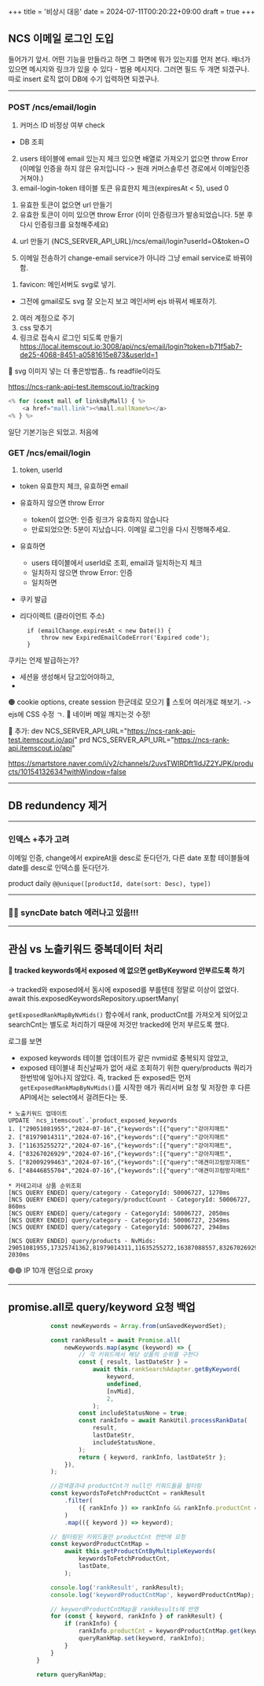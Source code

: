+++
title = '비상시 대응'
date = 2024-07-11T00:20:22+09:00
draft = true
+++
## NCS 이메일 로그인 도입

들어가기 앞서.
어떤 기능을 만들라고 하면
그 화면에 뭐가 있는지를 먼저 본다.
배너가 있으면 메시지와 링크가 있을 수 있다 - 범용 메시지다.
그러면 필드 두 개면 되겠구나.
따로 insert 로직 없이 DB에 수기 입력하면 되겠구나.

---

### POST /ncs/email/login
1. 커머스 ID 비정상 여부 check
- DB 조회
2. users 테이블에 email 있는지 체크
있으면 배열로 가져오기
없으면 throw Error (이메일 인증을 하지 않은 유저입니다 -> 원래 커머스솔루션 경로에서 이메일인증 거쳐야.)
3. email-login-token 테이블
토큰 유효한지 체크(expiresAt < 5), used 0
1) 유효한 토큰이 없으면 url 만들기
2) 유효한 토큰이 이미 있으면 throw Error (이미 인증링크가 발송되었습니다. 5분 후 다시 인증링크를 요청해주세요)
4. url 만들기
{NCS_SERVER_API_URL}/ncs/email/login?userId=O&token=O

5. 이메일 전송하기
change-email service가 아니라 그냥 email service로 바꿔야함.
1) favicon: 메인서버도 svg로 넣기.
- 그전에 gmail로도 svg 잘 오는지 보고 메인서버 ejs 바꿔서 배포하기.
2) 여러 계정으로 주기
3) css 맞추기
4) 링크로 접속시 로그인 되도록 만들기
https://local.itemscout.io:3008/api/ncs/email/login?token=b71f5ab7-de25-4068-8451-a0581615e873&userId=1

💎 svg 이미지 넣는 더 좋은방법좀.. fs readfile이라도


https://ncs-rank-api-test.itemscout.io/tracking

```javascript
<% for (const mall of linksByMall) { %>
	<a href="mall.link"><%mall.mallName%></a>
<% } %>
```

일단 기본기능은 되었고.
처음에 


### GET /ncs/email/login
1. token, userId
- token 유효한지 체크, 유효하면 email
- 유효하지 않으면 throw Error
	- token이 없으면: 인증 링크가 유효하지 않습니다
	- 만료되었으면: 5분이 지났습니다. 이메일 로그인을 다시 진행해주세요.
- 유효하면
	- users 테이블에서 userId로 조회, email과 일치하는지 체크
	- 일치하지 않으면 throw Error: 인증
	- 일치하면 
- 쿠키 발급
- 리다이렉트 (클라이언트 주소)

        if (emailChange.expiresAt < new Date()) {
            throw new ExpiredEmailCodeError('Expired code');
        }

쿠키는 언제 발급하는가?
- 세션을 생성해서 담고있어야하고,
- 

🟠 cookie options, create session 한군데로 모으기
🔴 스토어 여러개로 해보기. -> ejs에 CSS 수정 ㄱ.
🔴 네이버 메일 깨지는것 수정!

🔴 추가:
dev
NCS_SERVER_API_URL="https://ncs-rank-api-test.itemscout.io/api"
prd
NCS_SERVER_API_URL="https://ncs-rank-api.itemscout.io/api"



https://smartstore.naver.com/i/v2/channels/2uvsTWIRDft1ldJZ2YJPK/products/10154132634?withWindow=false

---
## DB redundency 제거

---
### 인덱스 +추가 고려
이메일 인증, change에서 expireAt을 desc로 둔다던가,
다른 date 포함 테이블들에 date를 desc로 인덱스를 둔다던가.

product daily
`@@unique([productId, date(sort: Desc), type])`

---
### 🔴🔴  syncDate batch 에러나고 있음!!!

---
## 관심  vs 노출키워드 중복데이터 처리
#### 💎 tracked keywords에서 exposed 에 없으면 getByKeyword 안부르도록 하기
-> tracked와 exposed에서 동시에 exposed를 부를텐데
정말로 이상이 없었다.
await this.exposedKeywordsRepository.upsertMany(

`getExposedRankMapByNvMids()` 함수에서 rank, productCnt를 가져오게 되어있고
searchCnt는 별도로 처리하기 때문에 저것만 tracked에 먼저 부르도록 했다.

로그를 보면 
- exposed keywords 테이블 업데이트가 같은 nvmid로 중복되지 않았고,
- exposed 테이블내 최신날짜가 없어 새로 조회하기 위한 query/products 쿼리가 한번밖에 일어나지 않았다.
즉, tracked 든 exposed든 먼저 `getExposedRankMapByNvMids()`를 시작한 애가
쿼리서버 요청 및 저장한 후 다른 API에서는 select에서 걸려든다는 뜻.

```
* 노출키워드 업데이트
UPDATE `ncs_itemscout`.`product_exposed_keywords
1. ["29051081955","2024-07-16",{"keywords":[{"query":"강아지매트"
2. ["81979014311","2024-07-16",{"keywords":[{"query":"강아지매트"
3. ["11635255272","2024-07-16",{"keywords":[{"query":"강아지매트",
4. ["83267026929","2024-07-16",{"keywords":[{"query":"강아지매트",
5. ["82009299463","2024-07-16",{"keywords":[{"query":"애견미끄럼방지매트"
6. ["48446855704","2024-07-16",{"keywords":[{"query":"애견미끄럼방지매트"

* 카테고리내 상품 순위조회
[NCS QUERY ENDED] query/category - CategoryId: 50006727, 1270ms
[NCS QUERY ENDED] query/category/productCount - CategoryId: 50006727, 860ms
[NCS QUERY ENDED] query/category - CategoryId: 50006727, 2050ms
[NCS QUERY ENDED] query/category - CategoryId: 50006727, 2349ms
[NCS QUERY ENDED] query/category - CategoryId: 50006727, 2948ms

[NCS QUERY ENDED] query/products - NvMids: 29051081955,17325741362,81979014311,11635255272,16387088557,83267026929,82009299463,87754945976,87992348778,48446855704,88066509132, 2030ms

```


🟢🟢 IP 10개 랜덤으로 proxy

---
## promise.all로 query/keyword 요청 백업
```typescript
            const newKeywords = Array.from(unSavedKeywordSet);

            const rankResult = await Promise.all(
                newKeywords.map(async (keyword) => {
                    // 각 키워드에서 해당 상품의 순위를 구한다
                    const { result, lastDateStr } =
                        await this.rankSearchAdapter.getByKeyword(
                            keyword,
                            undefined,
                            [nvMid],
                            2,
                        );
                    const includeStatusNone = true;
                    const rankInfo = await RankUtil.processRankData(
                        result,
                        lastDateStr,
                        includeStatusNone,
                    );
                    return { keyword, rankInfo, lastDateStr };
                }),
            );

            //검색결과내 productCnt가 null인 키워드들을 필터링
            const keywordsToFetchProductCnt = rankResult
                .filter(
                    ({ rankInfo }) => rankInfo && rankInfo.productCnt === null,
                )
                .map(({ keyword }) => keyword);

            // 필터링된 키워드들만 productCnt 한번에 요청
            const keywordProductCntMap =
                await this.getProductCntByMultipleKeywords(
                    keywordsToFetchProductCnt,
                    lastDate,
                );

            console.log('rankResult', rankResult);
            console.log('keywordProductCntMap', keywordProductCntMap);

            // keywordProductCntMap을 rankResults에 반영
            for (const { keyword, rankInfo } of rankResult) {
                if (rankInfo) {
                    rankInfo.productCnt = keywordProductCntMap.get(keyword);
                    queryRankMap.set(keyword, rankInfo);
                }
            }
        }

        return queryRankMap;
```